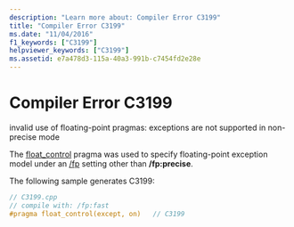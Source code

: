 ```yaml
---
description: "Learn more about: Compiler Error C3199"
title: "Compiler Error C3199"
ms.date: "11/04/2016"
f1_keywords: ["C3199"]
helpviewer_keywords: ["C3199"]
ms.assetid: e7a478d3-115a-40a3-991b-c7454fd2e28e
---
```

# Compiler Error C3199

invalid use of floating-point pragmas: exceptions are not supported in non-precise mode

The [float_control](../../preprocessor/float-control.md) pragma was used to specify floating-point exception model under an [/fp](../../build/reference/fp-specify-floating-point-behavior.md) setting other than **/fp:precise**.

The following sample generates C3199:

```cpp
// C3199.cpp
// compile with: /fp:fast
#pragma float_control(except, on)   // C3199
```
